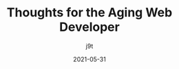 ---
layout: post.njk
title: Thoughts for the Aging Web Developer
description: There may be a time when you’ll feel “too old” for web development. When you begin to feel that, here are a few thoughts. They might not be all you need but—maybe they are of use.
author: j9t
date: 2021-05-31
tags:
  - article
target_url: https://meiert.com/en/blog/the-aging-developer/
# eleventyExcludeFromCollections: true
---